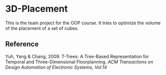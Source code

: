 # 3D-Placement

This is the team project for the OOP course. It tries to optimize the volume of the placement of a set of cubes.

## Reference

Yuh, Yang & Chang, 2009. T-Trees: A Tree-Based Representation for Temporal and Three-Dimensional Floorplanning. *ACM Transactions on Design Automation of Electronic Systems, Vol.14*

